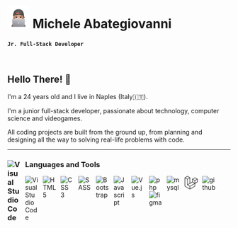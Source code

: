 # <img src="my-sticker.png" width="50"> Michele Abategiovanni

**`Jr. Full-Stack Developer`**

<br>

<h2>Hello There!  👋</h2> 
<p>I'm a 24 years old and I live in Naples (Italy🇮🇹).</p>
<p> I'm a junior full-stack developer, passionate about technology, computer science and videogames.</p>
<p>All coding projects are built from the ground up, from planning and designing all the way to solving real-life problems with code.</p>
 
<hr>

### <img alt="Visual Studio Code" src="https://cdn.jsdelivr.net/gh/devicons/devicon/icons/devicon/devicon-original.svg" style="max-width: 100%; padding-right: 10px;" width="30px" align="left"> Languages and Tools<br>

<img alt="Visual Studio Code" src="https://cdn.jsdelivr.net/gh/devicons/devicon/icons/vscode/vscode-original.svg" style="max-width: 100%; padding-right: 10px;" width="30px" align="left">

<img alt="HTML 5" src="https://cdn.jsdelivr.net/gh/devicons/devicon/icons/html5/html5-original.svg" style="max-width: 100%; padding-right: 10px;" width="30px" align="left">

<img alt="CSS 3" src="https://cdn.jsdelivr.net/gh/devicons/devicon/icons/css3/css3-original.svg" style="max-width: 100%; padding-right: 10px;" width="30px" align="left">

<img alt="SASS" src="https://cdn.jsdelivr.net/gh/devicons/devicon/icons/sass/sass-original.svg" style="max-width: 100%; padding-right: 10px;" width="30px" align="left">

<img alt="Bootstrap" src="https://cdn.jsdelivr.net/gh/devicons/devicon/icons/bootstrap/bootstrap-original.svg" style="max-width: 100%; padding-right: 10px;" width="30px" align="left">

<img alt="Javascript" src="https://cdn.jsdelivr.net/gh/devicons/devicon/icons/javascript/javascript-plain.svg" style="max-width: 100%; padding-right: 10px;" width="30px" align="left">

<img alt="Vue.js" src="https://cdn.jsdelivr.net/gh/devicons/devicon/icons/vuejs/vuejs-original.svg" style="max-width: 100%; padding-right: 10px;" width="30px" align="left">

<img alt="php" src="https://cdn.jsdelivr.net/gh/devicons/devicon/icons/php/php-plain.svg" style="max-width: 100%; padding-right: 10px;" width="30px" align="left">

<img alt="mysql" src="https://cdn.jsdelivr.net/gh/devicons/devicon/icons/mysql/mysql-original-wordmark.svg" style="max-width: 100%; padding-right: 10px; " width="30px" align="left">

<img alt="laravel" src="laravel.svg" style="max-width: 100%; padding-right: 10px; " width="30px" align="left">

<img alt="github" src="https://cdn.jsdelivr.net/gh/devicons/devicon/icons/github/github-original.svg" style="max-width: 100%; padding-right: 10px; " width="30px" align="left">

<img alt="figma" src="https://cdn.jsdelivr.net/gh/devicons/devicon/icons/figma/figma-original.svg" style="max-width: 100%; padding-right: 10px; " width="30px" align="left">
